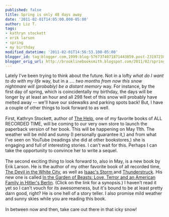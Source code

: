 ```yaml
---
published: false
title: Spring is only 48 days away
date: '2011-02-01T14:05:00.008-05:00'
author: Liz T.
tags:
- kathryn stockett
- erik larson
- spring
- my birthday
modified_datetime: '2011-02-01T14:56:53.100-05:00'
blogger_id: tag:blogger.com,1999:blog-5767374071871443859.post-2319723824754685870
blogger_orig_url: http://brooklinebooksmith.blogspot.com/2011/02/spring-is-only-48-days-away.html
---
```


Lately I've been trying to think about the future. Not in a lofty <em>what do I want to do with my life</em> way, but in a .... <em>two months from now this snow nightmare will (probably) be a distant memory</em> way. For instance, by the first day of spring, which is coincidentally my birthday, the days will be longer by at least an hour and all 298 feet of this snow will probably have melted away -- we'll have our sidewalks and parking spots back! But, I have a couple of other things to look forward to as well.<br /><br />First, Kathryn <span id="SPELLING_ERROR_0" class="blsp-spelling-error">Stockett</span>, author of <a href="http://www.brooklinebooksmith-shop.com/book/9780399155345">The Help</a>, one of my favorite books of ALL RECORDED TIME, will be coming to our very own store to launch the paperback version of her book. This will be happening on May 11<span id="SPELLING_ERROR_1" class="blsp-spelling-error">th</span>. The weather will be mild and sunny (I personally guarantee it,) and from what I've seen on YouTube (readings she did at other bookstores,) she is engaging and full of interesting stories. I can't wait for this. Perhaps I can take the opportunity to convince her to write a <span id="SPELLING_ERROR_2" class="blsp-spelling-corrected">sequel</span>.<br /><br />The second exciting thing to look forward to, also in May, is a new book by Erik Larson. He is the author of my other favorite book of all recorded time, <a href="http://www.brooklinebooksmith-shop.com/book/9780375725609">The Devil in the White City</a>, as well as <a href="http://www.brooklinebooksmith-shop.com/book/9780375708275">Isaac's Storm </a>and <a href="http://www.brooklinebooksmith-shop.com/book/9781400080670">Thunderstruck</a>. His new one is called <a href="http://www.brooklinebooksmith-shop.com/book/9780307408846">In the Garden of Beasts: Love, Terror and an American Family in Hitler's Berlin</a>. (Click on the link for a synopsis.) I haven't read it yet so I can't vouch for its awesomeness, but it's bound to be at least pretty darn good, right? He is one hell of a story teller. I also promise mild weather and sunny skies while you are reading this book.<br /><br />In between now and then, take care out there in that icky snow!